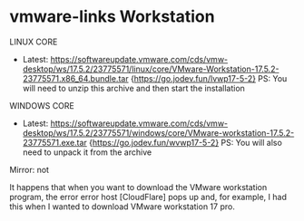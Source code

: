 # vmware-links Workstation

LINUX CORE

- Latest: https://softwareupdate.vmware.com/cds/vmw-desktop/ws/17.5.2/23775571/linux/core/VMware-Workstation-17.5.2-23775571.x86_64.bundle.tar {https://go.jodev.fun/lvwp17-5-2}
  PS: You will need to unzip this archive and then start the installation

WINDOWS CORE

- Latest: https://softwareupdate.vmware.com/cds/vmw-desktop/ws/17.5.2/23775571/windows/core/VMware-workstation-17.5.2-23775571.exe.tar {https://go.jodev.fun/wvwp17-5-2}
  PS: You will also need to unpack it from the archive

Mirror: not

It happens that when you want to download the VMware workstation program, the error error host [CloudFlare] pops up and, for example, I had this when I wanted to download VMware workstation 17 pro.
